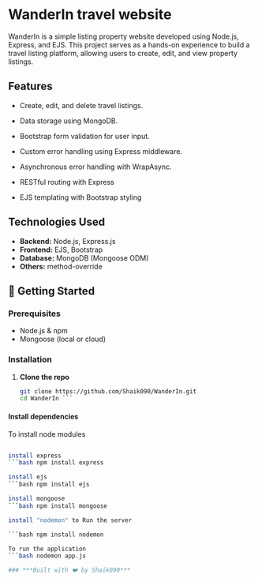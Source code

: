 # WanderIn travel website 
WanderIn is a simple listing property website developed using Node.js, Express, and EJS. This project serves as a hands-on experience to build a travel listing platform, allowing users to create, edit, and view property listings.​

## Features
- Create, edit, and delete travel listings.​

- Data storage using MongoDB.​

- Bootstrap form validation for user input.​

- Custom error handling using Express middleware.​

- Asynchronous error handling with WrapAsync.​

- RESTful routing with Express

- EJS templating with Bootstrap styling

## Technologies Used

- **Backend:** Node.js, Express.js
- **Frontend:** EJS, Bootstrap
- **Database:** MongoDB (Mongoose ODM)
- **Others:** method-override

## 🚀 Getting Started

### Prerequisites

- Node.js & npm
- Mongoose (local or cloud)

### Installation

1. **Clone the repo**
   ```bash
   git clone https://github.com/Shaik090/WanderIn.git
   cd WanderIn ```

#### Install dependencies

To install node modules
```bash npm install node 

install express
```bash npm install express 

install ejs
```bash npm install ejs 

install mongoose
```bash npm install mongoose   

install "nodemon" to Run the server

```bash npm install nodemon 

To run the application
```bash nodemon app.js  

### ***Built with ❤️ by Shaik090***